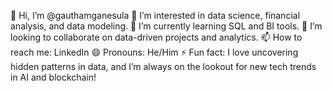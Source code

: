 👋 Hi, I’m @gauthamganesula
👀 I’m interested in data science, financial analysis, and data modeling.
🌱 I’m currently learning SQL and BI tools.
💞️ I’m looking to collaborate on data-driven projects and analytics.
📫 How to reach me: LinkedIn
😄 Pronouns: He/Him
⚡ Fun fact: I love uncovering hidden patterns in data, and I’m always on the lookout for new tech trends in AI and blockchain!

